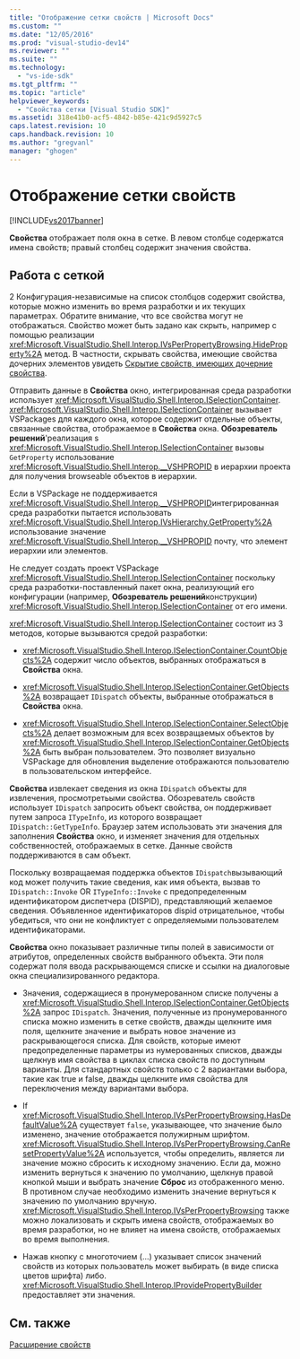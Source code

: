 ```yaml
---
title: "Отображение сетки свойств | Microsoft Docs"
ms.custom: ""
ms.date: "12/05/2016"
ms.prod: "visual-studio-dev14"
ms.reviewer: ""
ms.suite: ""
ms.technology: 
  - "vs-ide-sdk"
ms.tgt_pltfrm: ""
ms.topic: "article"
helpviewer_keywords: 
  - "Свойства сетки [Visual Studio SDK]"
ms.assetid: 318e41b0-acf5-4842-b85e-421c9d5927c5
caps.latest.revision: 10
caps.handback.revision: 10
ms.author: "gregvanl"
manager: "ghogen"
---
```

# Отображение сетки свойств
[!INCLUDE[vs2017banner](../../code-quality/includes/vs2017banner.md)]

**Свойства** отображает поля окна в сетке.  В левом столбце содержатся имена свойств; правый столбец содержит значения свойства.  
  
## Работа с сеткой  
 2 Конфигурация\-независимые на список столбцов содержит свойства, которые можно изменить во время разработки и их текущих параметрах.  Обратите внимание, что все свойства могут не отображаться.  Свойство может быть задано как скрыть, например с помощью реализации <xref:Microsoft.VisualStudio.Shell.Interop.IVsPerPropertyBrowsing.HideProperty%2A> метод.  В частности, скрывать свойства, имеющие свойства дочерних элементов увидеть [Скрытие свойств, имеющих дочерние свойства](../../misc/hiding-properties-that-have-child-properties.md).  
  
 Отправить данные в **Свойства** окно, интегрированная среда разработки использует  <xref:Microsoft.VisualStudio.Shell.Interop.ISelectionContainer>.  <xref:Microsoft.VisualStudio.Shell.Interop.ISelectionContainer> вызывает VSPackages для каждого окна, которое содержит отдельные объекты, связанные свойства, отображаемое в  **Свойства** окна.  **Обозреватель решений**'реализация s   <xref:Microsoft.VisualStudio.Shell.Interop.ISelectionContainer> вызовы  `GetProperty` использование  <xref:Microsoft.VisualStudio.Shell.Interop.__VSHPROPID> в иерархии проекта для получения browseable объектов в иерархии.  
  
 Если в VSPackage не поддерживается <xref:Microsoft.VisualStudio.Shell.Interop.__VSHPROPID>интегрированная среда разработки пытается использовать  <xref:Microsoft.VisualStudio.Shell.Interop.IVsHierarchy.GetProperty%2A> использование значение  <xref:Microsoft.VisualStudio.Shell.Interop.__VSHPROPID> почту, что элемент иерархии или элементов.  
  
 Не следует создать проект VSPackage <xref:Microsoft.VisualStudio.Shell.Interop.ISelectionContainer> поскольку среда разработки\-поставленный пакет окна, реализующий его конфигурации \(например,  **Обозреватель решений**конструкции\)  <xref:Microsoft.VisualStudio.Shell.Interop.ISelectionContainer> от его имени.  
  
 <xref:Microsoft.VisualStudio.Shell.Interop.ISelectionContainer> состоит из 3 методов, которые вызываются средой разработки:  
  
-   <xref:Microsoft.VisualStudio.Shell.Interop.ISelectionContainer.CountObjects%2A> содержит число объектов, выбранных отображаться в  **Свойства** окна.  
  
-   <xref:Microsoft.VisualStudio.Shell.Interop.ISelectionContainer.GetObjects%2A> возвращает  `IDispatch` объекты, выбранные отображаться в  **Свойства** окна.  
  
-   <xref:Microsoft.VisualStudio.Shell.Interop.ISelectionContainer.SelectObjects%2A> делает возможным для всех возвращаемых объектов by  <xref:Microsoft.VisualStudio.Shell.Interop.ISelectionContainer.GetObjects%2A> быть выбран пользователем.  Это позволяет визуально VSPackage для обновления выделение отображаются пользователю в пользовательском интерфейсе.  
  
 **Свойства** извлекает сведения из окна  `IDispatch` объекты для извлечения, просмотретьыми свойства.  Обозреватель свойств использует `IDispatch` запросить объект свойства, он поддерживает путем запроса  `ITypeInfo`, из которого возвращает  `IDispatch::GetTypeInfo`.  Браузер затем использовать эти значения для заполнения **Свойства** окно, и изменяет значения для отдельных собственностей, отображаемых в сетке.  Данные свойств поддерживаются в сам объект.  
  
 Поскольку возвращаемая поддержка объектов `IDispatch`вызывающий код может получить такие сведения, как имя объекта, вызвав то  `IDispatch::Invoke` OR  `ITypeInfo::Invoke` с предопределенным идентификатором диспетчера \(DISPID\), представляющий желаемое сведения.  Объявленное идентификаторов dispid отрицательное, чтобы убедиться, что они не конфликтует с определяемыми пользователем идентификаторами.  
  
 **Свойства** окно показывает различные типы полей в зависимости от атрибутов, определенных свойств выбранного объекта.  Эти поля содержат поля ввода раскрывающемся списке и ссылки на диалоговые окна специализированного редактора.  
  
-   Значения, содержащиеся в пронумерованном списке получены a <xref:Microsoft.VisualStudio.Shell.Interop.ISelectionContainer.GetObjects%2A> запрос  `IDispatch`.  Значения, полученные из пронумерованного списка можно изменить в сетке свойств, дважды щелкните имя поля, щелкните значение и выбрать новое значение из раскрывающегося списка.  Для свойств, которые имеют предопределенные параметры из нумерованных списков, дважды щелкнув имя свойства в циклах списка свойств по доступным варианты.  Для стандартных свойств только с 2 вариантами выбора, такие как true и false, дважды щелкните имя свойства для переключения между вариантами выбора.  
  
-   If <xref:Microsoft.VisualStudio.Shell.Interop.IVsPerPropertyBrowsing.HasDefaultValue%2A> существует  `false`, указывающее, что значение было изменено, значение отображается полужирным шрифтом.  <xref:Microsoft.VisualStudio.Shell.Interop.IVsPerPropertyBrowsing.CanResetPropertyValue%2A> используется, чтобы определить, является ли значение можно сбросить к исходному значению.  Если да, можно изменить вернуться к значению по умолчанию, щелкнув правой кнопкой мыши и выбрать значение **Сброс** из отображенного меню.  В противном случае необходимо изменить значение вернуться к значению по умолчанию вручную.  <xref:Microsoft.VisualStudio.Shell.Interop.IVsPerPropertyBrowsing> также можно локализовать и скрыть имена свойств, отображаемых во время разработки, но не влияет на имена свойств, отображаемых во время выполнения.  
  
-   Нажав кнопку с многоточием \(...\) указывает список значений свойств из которых пользователь может выбирать \(в виде списка цветов шрифта\) либо.  <xref:Microsoft.VisualStudio.Shell.Interop.IProvidePropertyBuilder> предоставляет эти значения.  
  
## См. также  
 [Расширение свойств](../../extensibility/internals/extending-properties.md)